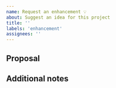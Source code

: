```yaml
---
name: Request an enhancement 💡
about: Suggest an idea for this project
title: ''
labels: 'enhancement'
assignees: ''
---
```


<!-- A clear and concise description. Thanks for your contribution! -->

## Proposal

## Additional notes
